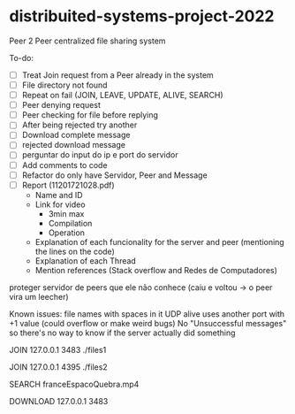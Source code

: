 # distribuited-systems-project-2022
Peer 2 Peer centralized file sharing system


To-do:
- [ ] Treat Join request from a Peer already in the system
- [ ] File directory not found
- [ ] Repeat on fail (JOIN, LEAVE, UPDATE, ALIVE, SEARCH)
- [ ] Peer denying request
- [ ] Peer checking for file before replying
- [ ] After being rejected try another
- [ ] Download complete message
- [ ] rejected download message
- [ ] perguntar do input do ip e port do servidor
- [ ] Add comments to code
- [ ] Refactor do only have Servidor, Peer and Message
- [ ] Report (11201721028.pdf)
	- Name and ID
	- Link for video
		- 3min max
		- Compilation
		- Operation
	- Explanation of each funcionality for the server and peer (mentioning the lines on the code)
	- Explanation of each Thread
	- Mention references (Stack overflow and Redes de Computadores)

proteger servidor de peers que ele não conhece (caiu e voltou -> o peer vira um leecher)

Known issues:
	file names with spaces in it
	UDP alive uses another port with +1 value (could overflow or make weird bugs)
	No "Unsuccessful messages" so there's no way to know if the server actually did something

JOIN 127.0.0.1 3483 ./files1

JOIN 127.0.0.1 4395 ./files2

SEARCH franceEspacoQuebra.mp4

DOWNLOAD 127.0.0.1 3483



